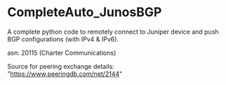 # CompleteAuto_JunosBGP

A complete python code to remotely connect to Juniper device and push BGP configurations (with IPv4 & IPv6).

asn: 20115 (Charter Communications)

Source for peering exchange details: "https://www.peeringdb.com/net/2144"
